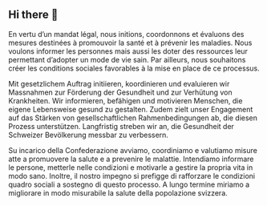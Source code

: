 ## Hi there 👋

<!--

**Here are some ideas to get you started:**

🙋‍♀️ A short introduction - what is your organization all about?
🌈 Contribution guidelines - how can the community get involved?
👩‍💻 Useful resources - where can the community find your docs? Is there anything else the community should know?
🍿 Fun facts - what does your team eat for breakfast?
🧙 Remember, you can do mighty things with the power of [Markdown](https://docs.github.com/github/writing-on-github/getting-started-with-writing-and-formatting-on-github/basic-writing-and-formatting-syntax)
-->
En vertu d’un mandat légal, nous initions, coordonnons et évaluons des mesures destinées à promouvoir la santé et à prévenir les maladies. Nous voulons informer les personnes mais aussi les doter des ressources leur permettant d’adopter un mode de vie sain. Par ailleurs, nous souhaitons créer les conditions sociales favorables à la mise en place de ce processus.

Mit gesetzlichem Auftrag initiieren, koordinieren und evaluieren wir Massnahmen zur Förderung der Gesundheit und zur Verhütung von Krankheiten. Wir informieren, befähigen und motivieren Menschen, die eigene Lebensweise gesund zu gestalten. Zudem zielt unser Engagement auf das Stärken von gesellschaftlichen Rahmenbedingungen ab, die diesen Prozess unterstützen. Langfristig streben wir an, die Gesundheit der Schweizer Bevölkerung messbar zu verbessern.

Su incarico della Confederazione avviamo, coordiniamo e valutiamo misure atte a promuovere la salute e a prevenire le malattie. Intendiamo informare le persone, metterle nelle condizioni e motivarle a gestire la propria vita in modo sano. Inoltre, il nostro impegno si prefigge di rafforzare le condizioni quadro sociali a sostegno di questo processo. A lungo termine miriamo a migliorare in modo misurabile la salute della popolazione svizzera.
